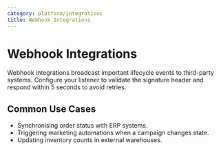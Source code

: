 ```yaml
---
category: platform/integrations
title: Webhook Integrations
---
```


# Webhook Integrations

Webhook integrations broadcast important lifecycle events to third-party
systems. Configure your listener to validate the signature header and respond
within 5 seconds to avoid retries.

## Common Use Cases

- Synchronising order status with ERP systems.
- Triggering marketing automations when a campaign changes state.
- Updating inventory counts in external warehouses.
